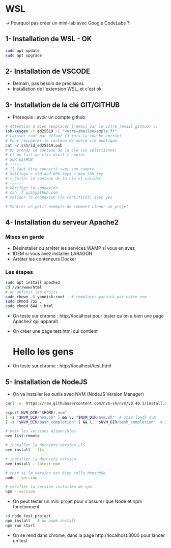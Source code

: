 # WSL

-> Pourquoi pas créer un mini-lab avec Google CodeLabs ?!

## 1- Installation de WSL - OK

```sh
sudo apt update
sudo apt upgrade
```

## 2- Installation de VSCODE 

- Demain, pas besoin de précisions
- Installation de l'extension WSL, et c'est ok

## 3- Installation de la clé GIT/GITHUB

- Prérequis : avoir un compte github

```sh
# Attention à bien remplacer l'email par le votre (email github) ;)
ssh-keygen -t ed25519 -C "votre-email@exemple.fr"
# Laisser tout par défaut (3 fois la touche entrée)
# Pour récupérer le contenu de notre clé publique
cat ~/.ssh/id_ed25519.pub
# On prends le contenu de la clé (on sélectionne)
# et on fait un clic droit / copier
# SUR GITHUB
# -----
# Il faut être connecté avec son compte
# Settings > SSH and GPG keys > New SSH key 
# > Coller le contenu de la clé et valider
# -----
# Vérifier la connexion 
# ssh -T git@github.com
# valider la connexion (le certificat) avec yes

# Montrer un petit exemple de comment cloner un projet
```

## 4- Installation du serveur Apache2

### Mises en garde

- Désinstaller ou arrêter les services WAMP si vous en avez
- IDEM si vous avez installés LARAGON
- Arrêter les conteneurs Docker

### Les étapes

```sh
sudo apt install apache2
cd /var/www/html
# on définit les droits
sudo chown -R yannick:root . # remplacer yannick par votre nom
sudo chmod 755 .
sudo chmod 644 *.html
```

- On teste sur chrome : http://localhost pour tester qu'on a bien une page Apache2 qui apparaît

- On créer une page test.html qui contient <h1>Hello les gens</h1>
- On teste sur chrome : http://localhost/test.html

## 5- Installation de NodeJS

- On va installer les outils avec NVM (NodeJS Version Manager)

```sh
curl -o- https://raw.githubusercontent.com/nvm-sh/nvm/v0.40.1/install.sh | bash

export NVM_DIR="$HOME/.nvm"
[ -s "$NVM_DIR/nvm.sh" ] && \. "$NVM_DIR/nvm.sh"  # This loads nvm
[ -s "$NVM_DIR/bash_completion" ] && \. "$NVM_DIR/bash_completion"  # This loads nvm bash_completion

# Voir les versions disponibles
nvm list-remote

# installer la dernière version LTS
nvm install --lts

# installer la dernière version
nvm install --latest-npm

# voir si la version est bien celle demandée
node --version

# vérifier la version installée de npm
npm --version
```

- On peut tester un mini projet pour s'assurer que Node et npm fonctionnent

```sh
cd node_test_project
npm install   # ou pnpm install
npm run start
```

- On se rend dans chrome, dans la page http://localhost:3000 pour lancer un test




